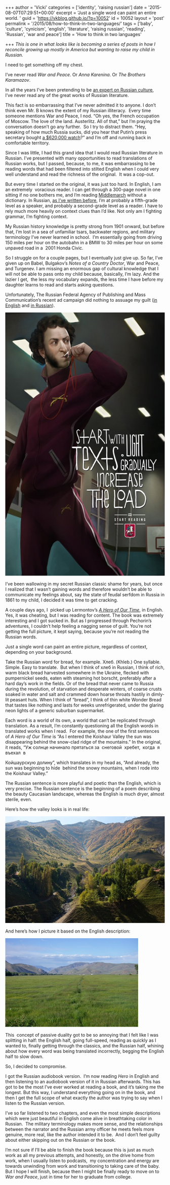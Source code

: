 +++
author = 'Vicki'
categories = ['identity', 'raising russian']
date = '2015-08-07T07:29:51+00:00'
excerpt = 'Just a single word can paint an entire world. '
guid = 'https://vkblog.github.io/?p=10052'
id = 10052
layout = 'post'
permalink = '/2015/08/how-to-think-in-two-languages/'
tags = ['baby', 'culture', 'cynicism', 'english', 'literature', 'raising russian', 'reading', 'Russian', 'war and peace']
title = 'How to think in two languages'

+++
_This is one in what looks like is becoming a series of posts in how I reconcile growing up mostly in America but wanting to raise my child in Russian._

I need to get something off my chest.

I&#8217;ve never read _War and Peace_. Or _Anna Karenina_. Or _The Brothers Karamazov_.

In all the years I&#8217;ve been pretending to be <a href="https://vkblog.github.io/2011/04/a-guide-to-questionable-russian-careers-or-seryozha-that-guy-with-the-ambulance/" target="_blank">an expert on Russian culture</a>, I&#8217;ve never read any of the great works of Russian literature.

This fact is so embarrassing that I&#8217;ve never admitted it to anyone. I don&#8217;t think even Mr. B knows the extent of my Russian illiteracy.  Every time someone mentions War and Peace, I nod. &#8220;Oh yes, the French occupation of Moscow. The love of the land. Austerlitz. All of that,&#8221; but I&#8217;m praying the conversation doesn&#8217;t go any further.  So I try to distract them. &#8220;Hey, speaking of how much Russia sucks, did you hear that Putin&#8217;s press secretary bought <a href="http://www.bloombergview.com/articles/2015-08-03/where-did-putin-s-spokesman-get-a-620-000-watch-" target="_blank">a $620,000 watch</a>?&#8221; and I&#8217;m off and running back in comfortable territory.

Since I was little, I had this grand idea that I would read Russian literature in Russian. I&#8217;ve presented with many opportunities to read translations of Russian works, but I passed, because, to me, it was embarrassing to be reading words that had been filtered into stilted English when I could very well understand and read the richness of the original.  It was a cop-out.

But every time I started on the original, it was just too hard. In English, I am an extremely  voracious reader. I can get through a 300-page novel in one sitting if no one bothers me, and I&#8217;m reading <a href="https://en.wikipedia.org/wiki/Middlemarch" target="_blank">Middlemarch</a> without a dictionary. In Russian, <a href="https://vkblog.github.io/2015/05/it-is-hard-to-talk-to-my-baby-in-russian/" target="_blank">as I&#8217;ve written before</a>, I&#8217;m at probably a fifth-grade level as a speaker, and probably a second-grade level as a reader. I have to rely much more heavily on context clues than I&#8217;d like. Not only am I fighting grammar, I&#8217;m fighting context.

My Russian history knowledge is pretty strong from 1901 onward, but before that, I&#8217;m lost in a sea of unfamiliar tsars, backwater regions, and military terminology I&#8217;ve never learned in school.  I&#8217;m essentially going from driving 150 miles per hour on the autobahn in a BMW to 30 miles per hour on some unpaved road in a  2001 Honda Civic.

So I struggle on for a couple pages, but I eventually just give up. So far, I&#8217;ve given up on Babel, Bulgakov&#8217;s _Notes of a Country Doctor_, War and Peace, and Turgenev. I am missing an enormous gap of cultural knowledge that I will not be able to pass onto my child because, basically, I&#8217;m lazy. And the lazier I get,  the less my vocabulary expands, the less time I have before my daughter learns to read and starts asking questions.

Unfortunately, The Russian Federal Agency of Publishing and Mass Communication&#8217;s recent ad campaign did nothing to assuage my guilt (<a href="http://adsoftheworld.com/taxonomy/brand/federal_agency_of_publishing_and_mass_communication" target="_blank">in English</a> and <a href="http://pro-books.ru/news/3/9460" target="_blank">in Russian</a>).

[<img class="aligncenter size-medium wp-image-10055" src="https://raw.githubusercontent.com/vkblog/vkblog.github.io/master/public/img/2015/08/pushkin-eng1-580x829.jpg" alt="pushkin-eng" width="580" height="829" />](https://raw.githubusercontent.com/vkblog/vkblog.github.io/master/public/img/2015/08/pushkin-eng1.jpg)

I&#8217;ve been wallowing in my secret Russian classic shame for years, but once I realized that I wasn&#8217;t gaining words and therefore wouldn&#8217;t be able to communicate my feelings about, say the state of feudal serfdom in Russia in 1861 to my child, I decided it was time to get cracking.

A couple days ago, I  picked up Lermontov&#8217;s _<a href="https://en.wikipedia.org/wiki/A_Hero_of_Our_Time" target="_blank">A Hero of Our Time</a>_, in English. Yes, it was cheating, but I was reading for content. The book was extremely interesting and I got sucked in. But as I progressed through Pechorin&#8217;s adventures, I couldn&#8217;t help feeling a nagging sense of guilt. You&#8217;re not getting the full picture, it kept saying, because you&#8217;re not reading the Russian words.

Just a single word can paint an entire picture, regardless of context, depending on your background.

Take the Russian word for bread, for example. Хлеб. (Khleb.) One syllable. Simple. Easy to translate.  But when I think of хлеб in Russian, I think of rich, warm black bread harvested somewhere in the Ukraine, flecked with pumpernickel seeds, eaten with steaming hot borscht, preferably after a hard day&#8217;s work in the fields. Or of the bread that never came to Russia during the revolution, of starvation and desperate winters, of coarse crusts soaked in water and salt and crammed down hoarse throats hastily in dimly-lit peasant huts. When I think of &#8220;bread&#8221;, I think of thin white Wonder Bread that tastes like nothing and lasts for weeks unrefrigerated, under the glaring neon lights of a generic suburban supermarket.

Each word is a world of its own, a world that can&#8217;t be replicated through translation. As a result, I&#8217;m constantly questioning all the English words in translated works when I read.  For example, the one of the first sentences of _A Hero of Our Time_ is &#8220;As I entered the Koishaur Valley the sun was disappearing behind the snow-clad ridge of the mountains.&#8221; In the original, it reads, &#8220;Уж солнце начинало прятаться за  снеговой  хребет,  когда  я  въехал  в
  
Койшаурскую долину&#8221;, which translates in my head as, &#8220;And already, the sun was beginning to hide  behind the snowy mountains, when I rode into the Koishaur Valley.&#8221;

The Russian sentence is more playful and poetic than the English, which is very precise. The Russian sentence is the beginning of a poem describing the beauty Caucasian landscape, whereas the English is much dryer, almost sterile, even.

Here&#8217;s how the valley looks is in real life:

[<img class="aligncenter  wp-image-10060" src="https://raw.githubusercontent.com/vkblog/vkblog.github.io/master/public/img/2015/08/valley-580x387.jpg" alt="valley" width="504" height="336" />](https://raw.githubusercontent.com/vkblog/vkblog.github.io/master/public/img/2015/08/valley.jpg)

And here&#8217;s how I picture it based on the English description:

[<img class="aligncenter  wp-image-10059" src="https://raw.githubusercontent.com/vkblog/vkblog.github.io/master/public/img/2015/08/2141707-580x385.jpg" alt="2141707" width="420" height="279" />](https://raw.githubusercontent.com/vkblog/vkblog.github.io/master/public/img/2015/08/2141707.jpg)

This  concept of passive duality got to be so annoying that I felt like I was splitting in half: the English half, going full-speed, reading as quickly as I wanted to, finally getting through the classics, and the Russian half, whining about how every word was being translated incorrectly, begging the English half to slow down.

So, I decided to compromise.

I got the Russian audiobook version.  I&#8217;m now reading _Hero_ in English and then listening to an audiobook version of it in Russian afterwards. This has got to be the most I&#8217;ve ever worked at reading a book, and it&#8217;s taking me the longest. But this way, I understand everything going on in the book, and then I get the full scope of what exactly the author was trying to say when I listen to the Russian version.

I&#8217;ve so far listened to two chapters, and even the most simple descriptions which were just beautiful in English come alive in breathtaking color in Russian.  The military terminology makes more sense, and the relationships between the narrator and the Russian army officer he meets feels more genuine, more real, like the author intended it to be.  And I don&#8217;t feel guilty about either skipping out on the Russian or the book.

I&#8217;m not sure if I&#8217;ll be able to finish the book because this is just as much work as all my previous attempts, and honestly, on the drive home from work, when I usually listen to podcasts,  my concentration and energy are towards unwinding from work and transitioning to taking care of the baby. But I hope I will finish, because then I might be finally ready to move on to _War and Peace_, just in time for her to graduate from college.